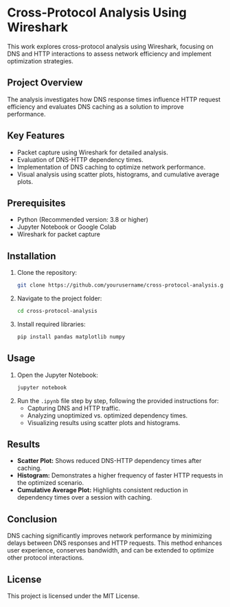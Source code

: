 # Cross-Protocol Analysis Using Wireshark
This work explores cross-protocol analysis using Wireshark, focusing on DNS and HTTP interactions to assess network efficiency and implement optimization strategies.

## Project Overview
The analysis investigates how DNS response times influence HTTP request efficiency and evaluates DNS caching as a solution to improve performance.

## Key Features
- Packet capture using Wireshark for detailed analysis.
- Evaluation of DNS-HTTP dependency times.
- Implementation of DNS caching to optimize network performance.
- Visual analysis using scatter plots, histograms, and cumulative average plots.

## Prerequisites
- Python (Recommended version: 3.8 or higher)
- Jupyter Notebook or Google Colab
- Wireshark for packet capture

## Installation
1. Clone the repository:
   ```bash
   git clone https://github.com/yourusername/cross-protocol-analysis.git
   ```
2. Navigate to the project folder:
   ```bash
   cd cross-protocol-analysis
   ```
3. Install required libraries:
   ```bash
   pip install pandas matplotlib numpy
   ```

## Usage
1. Open the Jupyter Notebook:
   ```bash
   jupyter notebook
   ```
2. Run the `.ipynb` file step by step, following the provided instructions for:
   - Capturing DNS and HTTP traffic.
   - Analyzing unoptimized vs. optimized dependency times.
   - Visualizing results using scatter plots and histograms.

## Results
- **Scatter Plot:** Shows reduced DNS-HTTP dependency times after caching.
- **Histogram:** Demonstrates a higher frequency of faster HTTP requests in the optimized scenario.
- **Cumulative Average Plot:** Highlights consistent reduction in dependency times over a session with caching.

## Conclusion
DNS caching significantly improves network performance by minimizing delays between DNS responses and HTTP requests. This method enhances user experience, conserves bandwidth, and can be extended to optimize other protocol interactions.

## License
This project is licensed under the MIT License.

